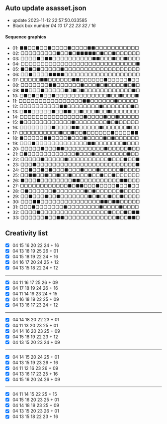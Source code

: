 ## Auto update asasset.json

* update 2023-11-12 22:57:50.033585
* Black box number _04 10 17 22 23 32 / 16_
#### Sequence graphics

* 01: ■■□□■□□■□□□□■□□□□■■□□□□□□□□□□□
* 02: □□□□□□□□□■□□■□■■■■■□■□□■□□□□□□
* 03: □□□□■□■■□□□□□□□□□□■■□□□■□□■□□□
* 04: □□□□□□□□□□□□□□□□□□□□□□□□□□□□□■
* 05: ■□■□■□□□□□■□□□□□□□□□□□□□□□□□□□
* 06: □□■□□□□■■■■□□□□□□□□□□□□□□□□□□□
* 07: □□□□□■■□□□□□□■■□□□□□□■□□□□□■□□
* 08: □□□□□□□■■□□□□□□■□□□■□■□□□□■□■□
* 09: ■■□□□■□□□□□■□■□■□□□□□□□□□□□□■□
* 10: □■□■□■□□■□□□□□□□□□□□□□■□□■□□□■
* 11: □□□□□□□□□□□□□□□□■■□□□□□□■□□□□□
* 12: □□□□□□□□□□■■□□□□□□□□■□□□□□□□■□
* 13: □■■□□□□□■□□■■□□■□□□■□□■□□□□□□□
* 14: □□□□□□□□□□□□□□□□■□□□□■□□■□□□□□
* 15: ■□□□□□□□□□□□□■□□□□□□□□■□■□□□□□
* 16: □□□□□□□□■□□□□■■□□□□□■□□□□□□■□□
* 17: □□□□□□□□□□■□□■□□■□□□□□□■□□□□■■
* 18: ■□□□□□■■□□□□■□□□■□□□□■□■□□□□□□
* 19: □□□■□□□□□□□□□□□□□■■□□□□□□□■□□□
* 20: □□□□□■□□□■■□□□□□□□□□□■□□□□□■□□
* 21: □■□□□□□□□□□□□□■□□□■□□□□□□□□■□□
* 22: □□□□□■□□□□□■□□□□□□□□□□■□□□■□□■
* 23: □□□■□□□□□□□□□□□□□□□□□□□□□□□□□■
* 24: □□■□□■□■□□□■□□□■□□□■□□□□□■□□□□
* 25: □□■■□□■□□■□□■□□□□■□□■□□■□□□□□□
* 26: ■□□□■□□□□□□□□■■□□□□□□□□□□■■□□□
* 27: □□□□□□□□□□□□■□■■□□□■□□□□■□□■□□
* 28: □■□□□□□□■□□□□□□□■□■□□□□□□■□□□□
* 29: □□■□□□■□□■□□□□□□□■□■□□■□□■□□□□
* 30: □□□■■□□□□□□□□□□□□□□□■■□■■□□□□□
* 31: □□□■□□□□□□□■□□□□□□□□■□□□□■□□□□
* 32: □□□□■□□□□□□□□□□□□□□□□□■□□□■□■■
* 33: □□□□□□■□□■■□□□□□□□□□□□□□■□□■■□
## Creativity list

- [x] 04 15 16 20 22 24 + 16
- [x] 04 13 18 19 25 26 + 01
- [x] 04 15 18 19 22 24 + 16
- [x] 04 16 17 20 24 25 + 12
- [x] 04 13 15 18 22 24 + 12
***
- [x] 04 11 16 17 25 26 + 09
- [x] 04 17 18 19 24 26 + 16
- [x] 04 11 14 19 23 24 + 15
- [x] 04 16 18 19 22 25 + 09
- [x] 04 13 16 17 23 24 + 12
***
- [x] 04 14 18 20 22 23 + 01
- [x] 04 11 13 20 23 25 + 01
- [x] 04 14 16 20 23 25 + 09
- [x] 04 15 18 19 22 23 + 12
- [x] 04 13 15 20 23 24 + 09
***
- [x] 04 14 15 20 24 25 + 01
- [x] 04 13 15 19 23 26 + 16
- [x] 04 11 12 16 23 26 + 09
- [x] 04 13 16 17 23 25 + 16
- [x] 04 15 16 20 24 26 + 09
***
- [x] 04 11 14 15 22 25 + 15
- [x] 04 15 16 20 23 25 + 01
- [x] 04 14 18 19 23 25 + 09
- [x] 04 13 15 20 23 26 + 01
- [x] 04 13 15 18 22 23 + 16
